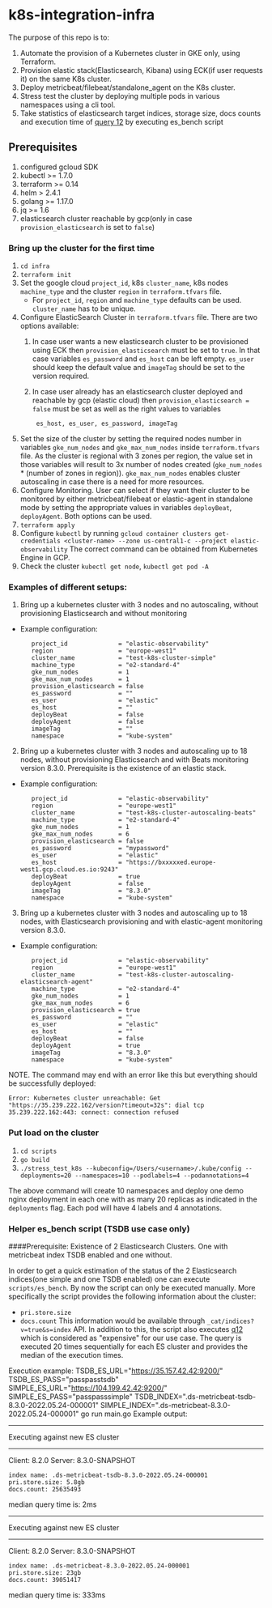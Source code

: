 # k8s-integration-infra

The purpose of this repo is to:
1. Automate the provision of a Kubernetes cluster in GKE only, using Terraform.
2. Provision elastic stack(Elasticsearch, Kibana) using ECK(if user requests it) on the same K8s cluster. 
3. Deploy metricbeat/filebeat/standalone_agent on the K8s cluster.
4. Stress test the cluster by deploying multiple pods in various namespaces using a cli tool.
5. Take statistics of elasticsearch target indices, storage size, docs counts and execution time of [query 12](https://gist.github.com/ChrsMark/f4292c388879eeb5368218068d09d40c#12-top-cpu-intensive-pods) by executing es_bench script

## Prerequisites
1. configured gcloud SDK
2. kubectl >= 1.7.0
3. terraform >= 0.14
4. helm > 2.4.1
5. golang >= 1.17.0
6. jq >= 1.6
7. elasticsearch cluster reachable by gcp(only in case `provision_elasticsearch` is set to `false`)

### Bring up the cluster for the first time
1. `cd infra`
2. `terraform init`
3. Set the google cloud `project_id`, k8s `cluster_name`, k8s nodes `machine_type` and the cluster `region` in `terraform.tfvars` file.
    * For `project_id`, `region` and `machine_type` defaults can be used. `cluster_name` has to be unique.
4. Configure ElasticSearch Cluster in `terraform.tfvars` file. There are two options available:
   1. In case user wants a new elasticsearch cluster to be provisioned using ECK then `provision_elasticsearch` must be set to `true`.
      In that case variables `es_password` and `es_host` can be left empty. `es_user` should keep the default value and `imageTag` should be set to the version required.
      
   2. In case user already has an elasticsearch cluster deployed and reachable by gcp (elastic cloud) then `provision_elasticsearch = false`  must be set as well as the right values to variables  
      
        ```
         es_host, es_user, es_password, imageTag
         ```
5. Set the size of the cluster by setting the required nodes number in variables `gke_num_nodes` and `gke_max_num_nodes` inside `terraform.tfvars` file.
   As the cluster is regional with 3 zones per region, the value set in those variables will result to 3x number of nodes created (`gke_num_nodes` * (number of zones in region)). 
   `gke_max_num_nodes` enables cluster autoscaling in case there is a need for more resources.
6. Configure Monitoring.
   User can select if they want their cluster to be monitored by either metricbeat/filebeat or elastic-agent in standalone mode by setting the appropriate values in variables `deployBeat`, `deployAgent`.
   Both options can be used.
7. `terraform apply`
8. Configure `kubectl` by running `gcloud container clusters get-credentials <cluster-name> --zone us-central1-c --project elastic-observability`
   The correct command can be obtained from Kubernetes Engine in GCP.
9. Check the cluster `kubectl get node`, `kubectl get pod -A`

### Examples of different setups:
1. Bring up a kubernetes cluster with 3 nodes and no autoscaling, without provisioning Elasticsearch and without monitoring
* Example configuration:
   ```
      project_id              = "elastic-observability"
      region                  = "europe-west1"
      cluster_name            = "test-k8s-cluster-simple"
      machine_type            = "e2-standard-4"
      gke_num_nodes           = 1
      gke_max_num_nodes       = 1
      provision_elasticsearch = false
      es_password             = ""
      es_user                 = "elastic"
      es_host                 = ""
      deployBeat              = false
      deployAgent             = false
      imageTag                = ""
      namespace               = "kube-system"
   ```

2. Bring up a kubernetes cluster with 3 nodes and autoscaling up to 18 nodes, without provisioning Elasticsearch and with Beats monitoring version 8.3.0.
   Prerequisite is the existence of an elastic stack. 
* Example configuration:
   ```
      project_id              = "elastic-observability"
      region                  = "europe-west1"
      cluster_name            = "test-k8s-cluster-autoscaling-beats"
      machine_type            = "e2-standard-4"
      gke_num_nodes           = 1
      gke_max_num_nodes       = 6
      provision_elasticsearch = false
      es_password             = "mypassword"
      es_user                 = "elastic"
      es_host                 = "https://bxxxxxed.europe-west1.gcp.cloud.es.io:9243"
      deployBeat              = true
      deployAgent             = false
      imageTag                = "8.3.0"
      namespace               = "kube-system"
   ```

3. Bring up a kubernetes cluster with 3 nodes and autoscaling up to 18 nodes, with Elasticsearch provisioning and with elastic-agent monitoring version 8.3.0.
* Example configuration:
   ```
      project_id              = "elastic-observability"
      region                  = "europe-west1"
      cluster_name            = "test-k8s-cluster-autoscaling-elasticsearch-agent"
      machine_type            = "e2-standard-4"
      gke_num_nodes           = 1
      gke_max_num_nodes       = 6
      provision_elasticsearch = true
      es_password             = ""
      es_user                 = "elastic"
      es_host                 = ""
      deployBeat              = false
      deployAgent             = true
      imageTag                = "8.3.0"
      namespace               = "kube-system"
   ```

NOTE.
The command may end with an error like this but everything should be successfully deployed:
```
Error: Kubernetes cluster unreachable: Get "https://35.239.222.162/version?timeout=32s": dial tcp 35.239.222.162:443: connect: connection refused
```


### Put load on the cluster
1. `cd scripts`
2. `go build`
3. `./stress_test_k8s --kubeconfig=/Users/<username>/.kube/config --deployments=20 --namespaces=10 --podlabels=4 --podannotations=4`

The above command will create 10 namespaces and deploy one demo nginx deployment in each one with
as many 20 replicas as indicated in the `deployments` flag. Each pod will have 4 labels and 4 annotations.

### Helper es_bench script (TSDB use case only)
####Prerequisite: Existence of 2 Elasticsearch Clusters. One with metricbeat index TSDB enabled and one without.

In order to get a quick estimation of the status of the 2 Elasticsearch indices(one simple and one TSDB enabled) one can execute `scripts/es_bench`.  By now the script can only be executed manually. More specifically the script provides the following information about the cluster:
* `pri.store.size`
* `docs.count`
  This information would be available through `_cat/indices?v=true&s=index` API.
  In addition to this, the script also executes [q12](https://gist.github.com/ChrsMark/f4292c388879eeb5368218068d09d40c#12-top-cpu-intensive-pods) which is considered as "expensive" for our use case. The query is executed 20 times sequentially for each ES cluster and provides the median of the execution times.

Execution example:
TSDB_ES_URL="https://35.157.42.42:9200/" TSDB_ES_PASS="passpasstsdb" SIMPLE_ES_URL="https://104.199.42.42:9200/" SIMPLE_ES_PASS="passpasssimple" TSDB_INDEX=".ds-metricbeat-tsdb-8.3.0-2022.05.24-000001" SIMPLE_INDEX=".ds-metricbeat-8.3.0-2022.05.24-000001" go run main.go
Example output:
*************************************
Executing against new ES cluster
*************************************
Client: 8.2.0
Server: 8.3.0-SNAPSHOT
~~~~~~~~~~~~~~~~~~~~~~~~~~~~~~~~~~~~~
index name: .ds-metricbeat-tsdb-8.3.0-2022.05.24-000001
pri.store.size: 5.8gb
docs.count: 25635493
~~~~~~~~~~~~~~~~~~~~~~~~~~~~~~~~~~~~~
median query time is: 2ms
*************************************
Executing against new ES cluster
*************************************
Client: 8.2.0
Server: 8.3.0-SNAPSHOT
~~~~~~~~~~~~~~~~~~~~~~~~~~~~~~~~~~~~~
index name: .ds-metricbeat-8.3.0-2022.05.24-000001
pri.store.size: 23gb
docs.count: 39051417
~~~~~~~~~~~~~~~~~~~~~~~~~~~~~~~~~~~~~
median query time is: 333ms